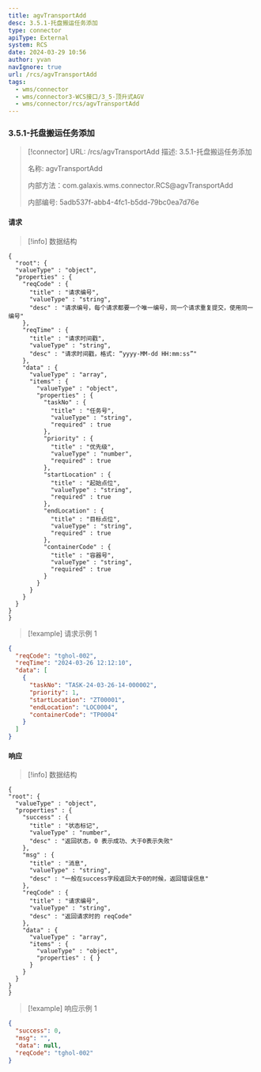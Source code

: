 ```yaml
---
title: agvTransportAdd
desc: 3.5.1-托盘搬运任务添加
type: connector
apiType: External
system: RCS
date: 2024-03-29 10:56
author: yvan
navIgnore: true
url: /rcs/agvTransportAdd
tags: 
  - wms/connector
  - wms/connector3-WCS接口/3_5-顶升式AGV
  - wms/connector/rcs/agvTransportAdd
---
```


### 3.5.1-托盘搬运任务添加
> [!connector] URL: /rcs/agvTransportAdd
> 描述: 3.5.1-托盘搬运任务添加
> 
> 名称: agvTransportAdd
> 
> 内部方法：com.galaxis.wms.connector.RCS@agvTransportAdd
> 
> 内部编号: 5adb537f-abb4-4fc1-b5dd-79bc0ea7d76e


#### 请求
> [!info] 数据结构
```beanSchema
{
  "root": {
  "valueType" : "object",
  "properties" : {
    "reqCode" : {
      "title" : "请求编号",
      "valueType" : "string",
      "desc" : "请求编号，每个请求都要一个唯一编号，同一个请求重复提交，使用同一编号"
    },
    "reqTime" : {
      "title" : "请求时间戳",
      "valueType" : "string",
      "desc" : "请求时间戳，格式: “yyyy-MM-dd HH:mm:ss”"
    },
    "data" : {
      "valueType" : "array",
      "items" : {
        "valueType" : "object",
        "properties" : {
          "taskNo" : {
            "title" : "任务号",
            "valueType" : "string",
            "required" : true
          },
          "priority" : {
            "title" : "优先级",
            "valueType" : "number",
            "required" : true
          },
          "startLocation" : {
            "title" : "起始点位",
            "valueType" : "string",
            "required" : true
          },
          "endLocation" : {
            "title" : "目标点位",
            "valueType" : "string",
            "required" : true
          },
          "containerCode" : {
            "title" : "容器号",
            "valueType" : "string",
            "required" : true
          }
        }
      }
    }
  }
}
}
```
> [!example] 请求示例 1
```json
{
  "reqCode": "tghol-002",
  "reqTime": "2024-03-26 12:12:10",
  "data": [
    {
      "taskNo": "TASK-24-03-26-14-000002",
      "priority": 1,
      "startLocation": "ZT00001",
      "endLocation": "LOC0004",
      "containerCode": "TP0004"
    }
  ]
}
```

#### 响应
> [!info] 数据结构
```beanSchema
{
"root": {
  "valueType" : "object",
  "properties" : {
    "success" : {
      "title" : "状态标记",
      "valueType" : "number",
      "desc" : "返回状态，0 表示成功、大于0表示失败"
    },
    "msg" : {
      "title" : "消息",
      "valueType" : "string",
      "desc" : "一般在success字段返回大于0的时候，返回错误信息"
    },
    "reqCode" : {
      "title" : "请求编号",
      "valueType" : "string",
      "desc" : "返回请求时的 reqCode"
    },
    "data" : {
      "valueType" : "array",
      "items" : {
        "valueType" : "object",
        "properties" : { }
      }
    }
  }
}
}
```
> [!example] 响应示例 1
```json
{
  "success": 0,
  "msg": "",
  "data": null,
  "reqCode": "tghol-002"
}
```

